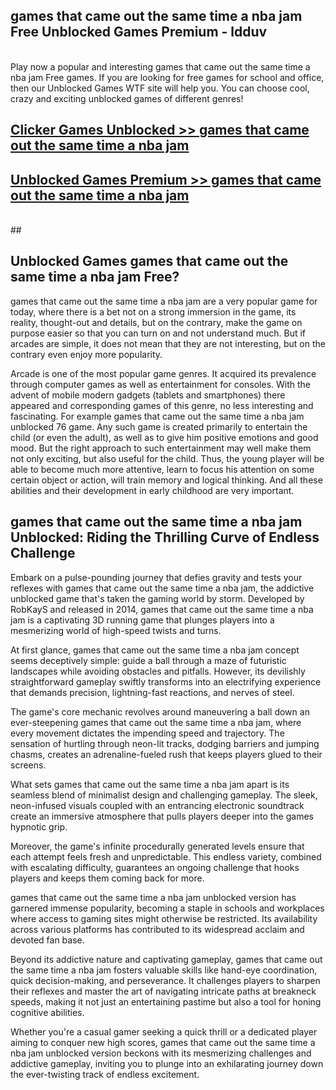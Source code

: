 ## games that came out the same time a nba jam Free Unblocked Games Premium - ldduv <br>
<br>
Play now a popular and interesting games that came out the same time a nba jam Free games. If you are looking for free games for school and office, then our Unblocked Games WTF site will help you. You can choose cool, crazy and exciting unblocked games of different genres!


##  [Clicker Games Unblocked >> games that came out the same time a nba jam](http://freeplayer.one?title=games_that_came_out_the_same_time_a_nba_jam&ref=04)

##  [Unblocked Games Premium >> games that came out the same time a nba jam](http://freeplayer.one?title=games_that_came_out_the_same_time_a_nba_jam&ref=04)
  <br>
  ##



## Unblocked Games games that came out the same time a nba jam Free?

games that came out the same time a nba jam are a very popular game for today, where there is a bet not on a strong immersion in the game, its reality, thought-out and details, but on the contrary, make the game on purpose easier so that you can turn on and not understand much. But if arcades are simple, it does not mean that they are not interesting, but on the contrary even enjoy more popularity.

Arcade is one of the most popular game genres. It acquired its prevalence through computer games as well as entertainment for consoles. With the advent of mobile modern gadgets (tablets and smartphones) there appeared and corresponding games of this genre, no less interesting and fascinating. For example games that came out the same time a nba jam unblocked 76 game. Any such game is created primarily to entertain the child (or even the adult), as well as to give him positive emotions and good mood. But the right approach to such entertainment may well make them not only exciting, but also useful for the child. Thus, the young player will be able to become much more attentive, learn to focus his attention on some certain object or action, will train memory and logical thinking. And all these abilities and their development in early childhood are very important.

##  games that came out the same time a nba jam Unblocked: Riding the Thrilling Curve of Endless Challenge

Embark on a pulse-pounding journey that defies gravity and tests your reflexes with games that came out the same time a nba jam, the addictive unblocked game that's taken the gaming world by storm. Developed by RobKayS and released in 2014, games that came out the same time a nba jam is a captivating 3D running game that plunges players into a mesmerizing world of high-speed twists and turns.

At first glance, games that came out the same time a nba jam concept seems deceptively simple: guide a ball through a maze of futuristic landscapes while avoiding obstacles and pitfalls. However, its devilishly straightforward gameplay swiftly transforms into an electrifying experience that demands precision, lightning-fast reactions, and nerves of steel.

The game's core mechanic revolves around maneuvering a ball down an ever-steepening games that came out the same time a nba jam, where every movement dictates the impending speed and trajectory. The sensation of hurtling through neon-lit tracks, dodging barriers and jumping chasms, creates an adrenaline-fueled rush that keeps players glued to their screens.

What sets games that came out the same time a nba jam apart is its seamless blend of minimalist design and challenging gameplay. The sleek, neon-infused visuals coupled with an entrancing electronic soundtrack create an immersive atmosphere that pulls players deeper into the games hypnotic grip.

Moreover, the game's infinite procedurally generated levels ensure that each attempt feels fresh and unpredictable. This endless variety, combined with escalating difficulty, guarantees an ongoing challenge that hooks players and keeps them coming back for more.

games that came out the same time a nba jam unblocked version has garnered immense popularity, becoming a staple in schools and workplaces where access to gaming sites might otherwise be restricted. Its availability across various platforms has contributed to its widespread acclaim and devoted fan base.

Beyond its addictive nature and captivating gameplay, games that came out the same time a nba jam fosters valuable skills like hand-eye coordination, quick decision-making, and perseverance. It challenges players to sharpen their reflexes and master the art of navigating intricate paths at breakneck speeds, making it not just an entertaining pastime but also a tool for honing cognitive abilities.

Whether you're a casual gamer seeking a quick thrill or a dedicated player aiming to conquer new high scores, games that came out the same time a nba jam unblocked version beckons with its mesmerizing challenges and addictive gameplay, inviting you to plunge into an exhilarating journey down the ever-twisting track of endless excitement.